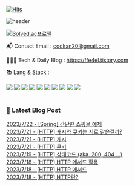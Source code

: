 [![Hits](https://hits.seeyoufarm.com/api/count/incr/badge.svg?url=https%3A%2F%2Fgithub.com%2Fffe4el&count_bg=%23FF7676&title_bg=%23000000&icon=openai.svg&icon_color=%23E5A0A0&title=hits&edge_flat=false)](https://hits.seeyoufarm.com)

![header](https://capsule-render.vercel.app/api?type=waving&color=auto&height=300&section=header&text=SOLA%20GITHUB🎀&fontSize=90&animation=fadeIn&fontAlignY=38&desc=studying%20GenerativeAI%20and%20FullStack&descAlignY=51&descAlign=62)

<!-- 백준레벨 -->
[![Solved.ac프로필](http://mazassumnida.wtf/api/v2/generate_badge?boj=codkan)](https://solved.ac/백준아이디)
</div>

📬  Contact Email : codkan20@gmail.com

👨🏻‍💻  Tech & Daily Blog : https://ffe4el.tistory.com

<!-- 사용하는 언어와 도구들 -->
📚  Lang & Stack :<br><br>
<img src="https://img.shields.io/badge/python-3776AB?style=for-the-badge&logo=python&logoColor=white">
<img src="https://img.shields.io/badge/c++-00599C?style=for-the-badge&logo=c%2B%2B&logoColor=white">
<img src="https://img.shields.io/badge/java-007396?style=for-the-badge&logo=java&logoColor=white">
<img src="https://img.shields.io/badge/html5-E34F26?style=for-the-badge&logo=html5&logoColor=white">
<img src="https://img.shields.io/badge/css-1572B6?style=for-the-badge&logo=css3&logoColor=white">
<img src="https://img.shields.io/badge/javascript-F7DF1E?style=for-the-badge&logo=javascript&logoColor=black">
<img src="https://img.shields.io/badge/spring-6DB33F?style=for-the-badge&logo=spring&logoColor=white">
<img src="https://img.shields.io/badge/springboot-6DB33F?style=for-the-badge&logo=springboot&logoColor=white">
<img src="https://img.shields.io/badge/django-092E20?style=for-the-badge&logo=django&logoColor=white">
<img src="https://img.shields.io/badge/flask-000000?style=for-the-badge&logo=flask&logoColor=white">
<br> 
<br>  
<h3>🤩 Latest Blog Post</h3>



[2023/7/22 - [Spring] 간단한 쇼핑몰 예제](https://ffe4el.tistory.com/82) <br>
[2023/7/21 - [HTTP] 캐시와 쿠키는 서로 같은걸까?](https://ffe4el.tistory.com/81) <br>
[2023/7/21 - [HTTP] 캐시](https://ffe4el.tistory.com/80) <br>
[2023/7/21 - [HTTP] 쿠키](https://ffe4el.tistory.com/79) <br>
[2023/7/19 - [HTTP] 상태코드 (aka. 200, 404 ...)](https://ffe4el.tistory.com/77) <br>
[2023/7/18 - [HTTP] HTTP 메서드 활용](https://ffe4el.tistory.com/76) <br>
[2023/7/18 - [HTTP] HTTP 메서드](https://ffe4el.tistory.com/75) <br>
[2023/7/18 - [HTTP] HTTP란?](https://ffe4el.tistory.com/74) <br>
